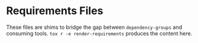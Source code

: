# Requirements Files

These files are shims to bridge the gap between `dependency-groups` and
consuming tools. `tox r -e render-requirements` produces the content here.
